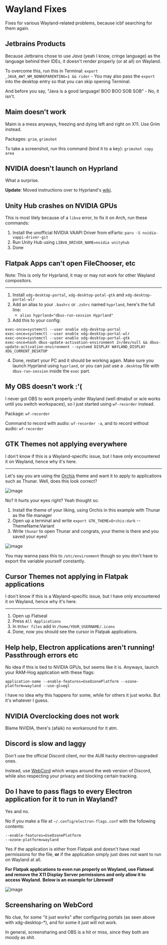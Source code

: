 # Wayland Fixes
Fixes for various Wayland-related problems, because icbf searching for them again.
## Jetbrains Products
Because Jetbrains chose to use *Java* (yeah I know, cringe language) as the language behind their IDEs, it doesn't render properly (or at all) on Wayland.

To overcome this, run this in Terminal: `export _JAVA_AWT_WM_NONREPARENTING=1 && rider` - You may also pass the `export` into the desktop entry so that you can skip opening Terminal.

And before you say, "Java is a good language! BOO BOO SOB SOB" - No, it isn't.
## Maim doesn't work
Maim is a mess anyways, freezing and dying left and right on X11. Use Grim instead.

Packages: `grim`, `grimshot`

To take a screenshot, run this command (bind it to a key): `grimshot copy area`
## NVIDIA doesn't launch on Hyprland
What a surprise.

**Update**: Moved instructions over to Hyprland's [wiki](https://wiki.hyprland.org/Nvidia/).
## Unity Hub crashes on NVIDIA GPUs
This is most lilely because of a `libva` error, to fix it on Arch, run these commands:

1. Install the unofficial NVIDIA VAAPI Driver from elFarto: `paru -S nvidia-vappi-driver-git`
2. Run Unity Hub using `LIBVA_DRIVER_NAME=nvidia unityhub`
3. Done
## Flatpak Apps can't open FileChooser, etc
Note: This is only for Hyprland, it may or may not work for other Wayland compositors.
***

1. Install `xdg-desktop-portal`, `xdg-desktop-potal-gtk` and `xdg-desktop-portal-wlr`
2. Add an alias to your `.bashrc` or `.zshrc` named `hyprland`, here's the full line:
   * `alias hyprland="dbus-run-session Hyprland"`
3. Add this to your config:
```
exec-once=systemctl --user enable xdg-desktop-portal
exec-once=systemctl --user enable xdg-desktop-portal-wlr
exec-once=systemctl --user enable xdg-desktop-portal-gtk
exec-once=hash dbus-update-activation-environment 2>/dev/null && dbus-update-activation-environment --systemd DISPLAY WAYLAND_DISPLAY XDG_CURRENT_DESKTOP
```
4. Done, restart your PC and it should be working again. Make sure you launch Hyprland using `hyprland`, or you can just use  a `.desktop` file with `dbus-run-session` inside the `exec` part.

## My OBS doesn't work :'(
I never got OBS to work properly under Wayland (well dmabuf or w/e works until you switch workspaces), so I just started using `wf-recorder` instead.

Package: `wf-recorder`

Command to record with audio: `wf-recorder -a`, and to record without audio: `wf-recorder`
## GTK Themes not applying everywhere
I don't know if this is a Wayland-specific issue, but I have only encountered it on Wayland, hence why it's here.
***
Let's say you are using the [Orchis](https://github.com/vinceliuice/Orchis-theme) theme and want it to apply to applications such as Thunar. Well, does this look correct?

![image](https://user-images.githubusercontent.com/54314240/183556600-779f7abd-42d5-4d99-aee2-321babea71b2.png)

No? It hurts your eyes right? Yeah thought so.
1. Install the theme of your liking, using Orchis in this example with Thunar as the file manager
2. Open up a terminal and write `export GTK_THEME=Orchis:dark` -- ThemeName:Variant
3. Write `thunar` to open Thunar and congrats, your theme is there and you saved your eyes!

![image](https://user-images.githubusercontent.com/54314240/183556907-14494abe-c601-4273-8966-91951be86ec3.png)


You may wanna pass this to `/etc/environment` though so you don't have to export the variable yourself constantly.
## Cursor Themes not applying in Flatpak applications
I don't know if this is a Wayland-specific issue, but I have only encountered it on Wayland, hence why it's here.
***
1. Open up Flatseal
2. Press `All Applications`
3. In `Other files` add in `/home/YOUR_USERNAME/.icons`
4. Done, now you should see the cursor in Flatpak applications.
## Help help, Electron applications aren't running! Passthrough errors etc
No idea if this is tied to NVIDIA GPUs, but seems like it is. Anyways, launch your RAM-Hog application with these flags:

`application-name --enable-features=UseOzonePlatform --ozone-platform=wayland --use-gl=egl`

I have no idea why this happens for some, while for others it just works. But it's whatever I guess.
## NVIDIA Overclocking does not work
Blame NVIDIA, there's (afaik) no workaround for it atm.
## Discord is slow and laggy
Don't use the official Discord client, nor the AUR hacky electron-upgraded ones.

Instead, use [WebCord](https://github.com/SpacingBat3/WebCord) which wraps around the web version of Discord, while also respecting your privacy and blocking certain tracking.
## Do I have to pass flags to every Electron application for it to run in Wayland?
Yes and no. 

No if you make a file at `~/.config/electron-flags.conf` with the following contents:
```
--enable-features=UseOzonePlatform
--ozone-platform=wayland
```

Yes if the application is either from Flatpak and doesn't have read permissions for the file, **or** if the application simply just does not want to run on Wayland at all.

**For Flatpak applications to even run properly on Wayland, use Flatseal and remove the X11 Display Server permissions and only allow it to access Wayland.**
**Below is an example for Librewolf**

![image](https://user-images.githubusercontent.com/54314240/184984454-adffaf8a-e94e-4b67-bf18-6a1cd095e350.png)
## Screensharing on WebCord
No clue, for some "it just works" after configuring portals (as seen above with xdg-desktop-*), and for some it just will not work.

In general, screensharing and OBS is a hit or miss, since they both are moody as shit.
